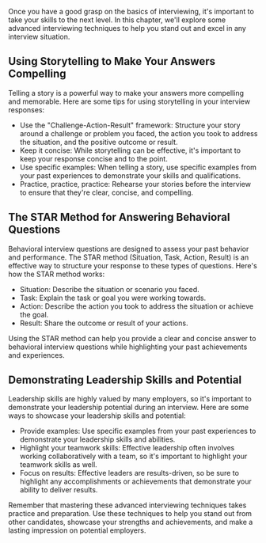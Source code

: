 
Once you have a good grasp on the basics of interviewing, it's important to take your skills to the next level. In this chapter, we'll explore some advanced interviewing techniques to help you stand out and excel in any interview situation.

Using Storytelling to Make Your Answers Compelling
--------------------------------------------------

Telling a story is a powerful way to make your answers more compelling and memorable. Here are some tips for using storytelling in your interview responses:

* Use the "Challenge-Action-Result" framework: Structure your story around a challenge or problem you faced, the action you took to address the situation, and the positive outcome or result.
* Keep it concise: While storytelling can be effective, it's important to keep your response concise and to the point.
* Use specific examples: When telling a story, use specific examples from your past experiences to demonstrate your skills and qualifications.
* Practice, practice, practice: Rehearse your stories before the interview to ensure that they're clear, concise, and compelling.

The STAR Method for Answering Behavioral Questions
--------------------------------------------------

Behavioral interview questions are designed to assess your past behavior and performance. The STAR method (Situation, Task, Action, Result) is an effective way to structure your response to these types of questions. Here's how the STAR method works:

* Situation: Describe the situation or scenario you faced.
* Task: Explain the task or goal you were working towards.
* Action: Describe the action you took to address the situation or achieve the goal.
* Result: Share the outcome or result of your actions.

Using the STAR method can help you provide a clear and concise answer to behavioral interview questions while highlighting your past achievements and experiences.

Demonstrating Leadership Skills and Potential
---------------------------------------------

Leadership skills are highly valued by many employers, so it's important to demonstrate your leadership potential during an interview. Here are some ways to showcase your leadership skills and potential:

* Provide examples: Use specific examples from your past experiences to demonstrate your leadership skills and abilities.
* Highlight your teamwork skills: Effective leadership often involves working collaboratively with a team, so it's important to highlight your teamwork skills as well.
* Focus on results: Effective leaders are results-driven, so be sure to highlight any accomplishments or achievements that demonstrate your ability to deliver results.

Remember that mastering these advanced interviewing techniques takes practice and preparation. Use these techniques to help you stand out from other candidates, showcase your strengths and achievements, and make a lasting impression on potential employers.
